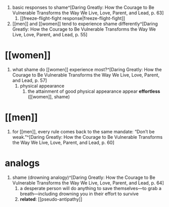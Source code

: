 1. basic responses to shame^[Daring Greatly: How the Courage to Be Vulnerable Transforms the Way We Live, Love, Parent, and Lead, p. 63]
	1. [[freeze-flight-fight response|freeze-flight-fight]]
2. [[men]] and [[women]] tend to experience shame differently^[Daring Greatly: How the Courage to Be Vulnerable Transforms the Way We Live, Love, Parent, and Lead, p. 55]

# [[women]]
1. what shame do [[women]] experience most?^[Daring Greatly: How the Courage to Be Vulnerable Transforms the Way We Live, Love, Parent, and Lead, p. 57]
	1. physical appearance
		1. the attainment of good physical appearance appear **effortless** ([[women]], shame)

# [[men]]
1. for [[men]], every rule comes back to the same mandate: “Don’t be weak.”^[Daring Greatly: How the Courage to Be Vulnerable Transforms the Way We Live, Love, Parent, and Lead, p. 60]

# analogs
1. shame (drowning analogy)^[Daring Greatly: How the Courage to Be Vulnerable Transforms the Way We Live, Love, Parent, and Lead, p. 64]
	1. a desperate person will do anything to save themselves—to grab a breath—including drowning you in their effort to survive
	2. **related**: [[pseudo-antipathy]]